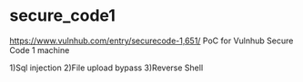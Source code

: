 # secure_code1
https://www.vulnhub.com/entry/securecode-1,651/
PoC for Vulnhub Secure Code 1 machine

1)Sql injection
2)File upload bypass
3)Reverse Shell 
